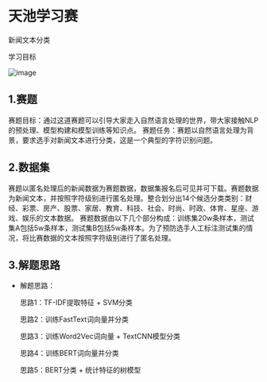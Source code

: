 # 天池学习赛
新闻文本分类

学习目标

![image](https://user-images.githubusercontent.com/85282296/216271661-d44e5b57-2ab2-477b-afe4-89a5cb40d321.png)
## 1.赛题
赛题目标：通过这道赛题可以引导大家走入自然语言处理的世界，带大家接触NLP的预处理、模型构建和模型训练等知识点。
赛题任务：赛题以自然语言处理为背景，要求选手对新闻文本进行分类，这是一个典型的字符识别问题。
## 2.数据集
赛题以匿名处理后的新闻数据为赛题数据，数据集报名后可见并可下载。赛题数据为新闻文本，并按照字符级别进行匿名处理。整合划分出14个候选分类类别：财经、彩票、房产、股票、家居、教育、科技、社会、时尚、时政、体育、星座、游戏、娱乐的文本数据。
赛题数据由以下几个部分构成：训练集20w条样本，测试集A包括5w条样本，测试集B包括5w条样本。为了预防选手人工标注测试集的情况，将比赛数据的文本按照字符级别进行了匿名处理。
## 3.解题思路
+ 解题思路：

  思路1：TF-IDF提取特征 + SVM分类
  
  思路2：训练FastText词向量并分类
  
  思路3：训练Word2Vec词向量 + TextCNN模型分类
  
  思路4：训练BERT词向量并分类
  
  思路5：BERT分类 + 统计特征的树模型

